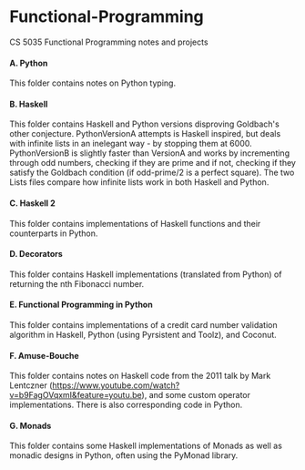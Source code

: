 # Functional-Programming
CS 5035 Functional Programming notes and projects

#### A. Python

This folder contains notes on Python typing.

#### B. Haskell

This folder contains Haskell and Python versions disproving Goldbach's other conjecture.
PythonVersionA attempts is Haskell inspired, but deals with infinite lists in an inelegant way - by stopping them at 6000.
PythonVersionB is slightly faster than VersionA and works by incrementing through odd numbers, checking if they are prime and if not, checking if they satisfy the Goldbach condition (if odd-prime/2 is a perfect square).
The two Lists files compare how infinite lists work in both Haskell and Python.

#### C. Haskell 2

This folder contains implementations of Haskell functions and their counterparts in Python.

#### D. Decorators

This folder contains Haskell implementations (translated from Python) of returning the nth Fibonacci number.

#### E. Functional Programming in Python

This folder contains implementations of a credit card number validation algorithm in Haskell, Python (using Pyrsistent and Toolz), and Coconut.

#### F. Amuse-Bouche

This folder contains notes on Haskell code from the 2011 talk by Mark Lentczner
(https://www.youtube.com/watch?v=b9FagOVqxmI&feature=youtu.be), and some custom
operator implementations. There is also corresponding code in Python.


#### G. Monads

This folder contains some Haskell implementations of Monads as well as monadic designs in Python, often using the PyMonad library.
